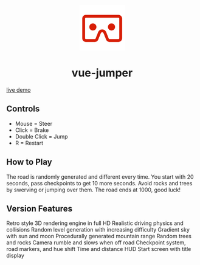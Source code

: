 <p align="center"><img width="120" src="/images/logo.svg" alt="vue-junmper logo"></p>

<div align="center"><h1>vue-jumper</h1></div>

[live demo](https://xiaoxunyao.github.io/vue-junmper/)

## Controls
- Mouse = Steer
- Click = Brake
- Double Click = Jump
- R = Restart

## How to Play
The road is randomly generated and different every time. You start with 20 seconds, pass checkpoints to get 10 more seconds. Avoid rocks and trees by swerving or jumping over them. The road ends at 1000, good luck!

## Version Features
Retro style 3D rendering engine in full HD
Realistic driving physics and collisions
Random level generation with increasing difficulty
Gradient sky with sun and moon
Procedurally generated mountain range
Random trees and rocks
Camera rumble and slows when off road
Checkpoint system, road markers, and hue shift
Time and distance HUD
Start screen with title display
